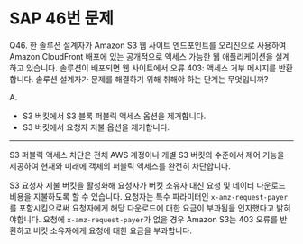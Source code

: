 # SAP 46번 문제

Q46. 한 솔루션 설계자가 Amazon S3 웹 사이트 엔드포인트를 오리진으로 사용하여 Amazon CloudFront 배포에 있는 공개적으로 액세스 가능한 웹 애플리케이션을 설계하고 있습니다. 솔루션이 배포되면 웹 사이트에서 오류 403: 액세스 거부 메시지를 반환합니다.
솔루션 설계자가 문제를 해결하기 위해 취해야 하는 단계는 무엇입니까?

A.

- S3 버킷에서 S3 블록 퍼블릭 액세스 옵션을 제거합니다.
- S3 버킷에서 요청자 지불 옵션을 제거합니다.

---

S3 퍼블릭 액세스 차단은 전체 AWS 계정이나 개별 S3 버킷의 수준에서 제어 기능을 제공하여 현재와 미래에 객체의 퍼블릭 액세스를 완전히 차단합니다.

S3 요청자 지불 버킷을 활성화해 요청자가 버킷 소유자 대신 요청 및 데이터 다운로드 비용을 지불하도록 할 수 있습니다. 요청자는 특수 파라미터인 `x-amz-request-payer`를 포함시킴으로써 요청자에게 해당 다운로드에 대한 요금이 부과됨을 인지했다고 밝혀야합니다. 요청에 `x-amz-request-payer`가 없을 경우 Amazon S3는 403 오류를 반환하고 버킷 소유자에게 요청에 대한 요금을 부과합니다.
